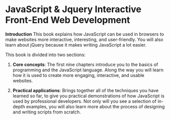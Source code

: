 
# JavaScript & Jquery Interactive Front-End Web Development

**Introduction**
 This book explains how JavaScript can be used in browsers to make websites more interactive, interesting, and user-friendly. You will also learn about jQuery because it makes writing JavaScript a lot easier.

 This book is divided into two sections:

 1. **Core concepts**: The first nine chapters introduce you to the basics of programming and the JavaScript language. Along the way you will learn how it is used to create more engaging, interactive, and usable websites.

 1. **Practical applications**: Brings together all of the techniques you have learned so far, to give you practical demonstrations of how JavaScript is used by professional developers. Not only will you see a selection of in-depth examples, you will also learn more about the process of designing and writing scripts from scratch.
